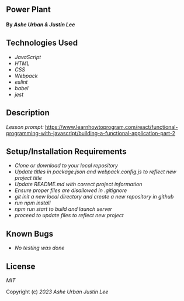 
## Power Plant

#### By _Ashe Urban & Justin Lee_

## Technologies Used

- _JavaScript_
- _HTML_
- _CSS_
- _Webpack_
- _eslint_
- _babel_
- _jest_


## Description

_Lesson prompt:_ https://www.learnhowtoprogram.com/react/functional-programming-with-javascript/building-a-functional-application-part-2

## Setup/Installation Requirements

- _Clone or download to your local repository_
- _Update titles in package.json and webpack.config.js to reflect new project title_
- _Update README.md with correct project information_
- _Ensure proper files are disallowed in .gitignore_
- _git init a new local directory and create a new repository in github_
- _run npm install_
- _npm run start to build and launch server_
- _proceed to update files to reflect new project_

## Known Bugs

- _No testing was done_

## License

_MIT_

Copyright (c) _2023_ _Ashe Urban_ _Justin Lee_